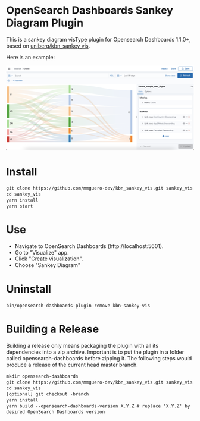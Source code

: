 # OpenSearch Dashboards Sankey Diagram Plugin

This is a sankey diagram visType plugin for Opensearch Dashboards 1.1.0+, based on [uniberg/kbn_sankey_vis](https://github.com/uniberg/kbn_sankey_vis).

Here is an example:

![Sankey](sankey_7_10_Screenshot1.png)

# Install

```
git clone https://github.com/mmguero-dev/kbn_sankey_vis.git sankey_vis
cd sankey_vis
yarn install
yarn start
```
# Use
* Navigate to OpenSearch Dashboards (http://localhost:5601).
* Go to "Visualize" app.
* Click "Create visualization".
* Choose "Sankey Diagram"
# Uninstall

```
bin/opensearch-dashboards-plugin remove kbn-sankey-vis
```

# Building a Release
Building a release only means packaging the plugin with all its dependencies into a zip archive. Important is to put the plugin in a folder called opensearch-dashboards before zipping it.
The following steps would produce a release of the current head master branch.
```
mkdir opensearch-dashboards
git clone https://github.com/mmguero-dev/kbn_sankey_vis.git sankey_vis
cd sankey_vis
[optional] git checkout -branch
yarn install
yarn build --opensearch-dashboards-version X.Y.Z # replace 'X.Y.Z' by desired OpenSearch Dashboards version
```
